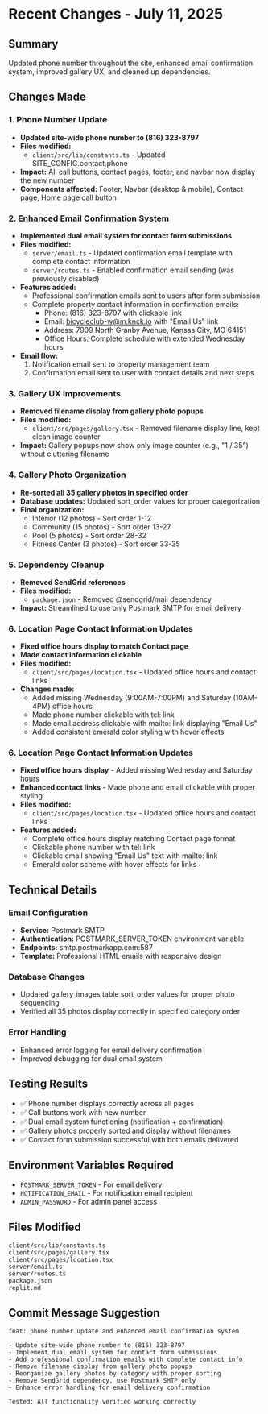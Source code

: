 # Recent Changes - July 11, 2025

## Summary
Updated phone number throughout the site, enhanced email confirmation system, improved gallery UX, and cleaned up dependencies.

## Changes Made

### 1. Phone Number Update
- **Updated site-wide phone number to (816) 323-8797**
- **Files modified:**
  - `client/src/lib/constants.ts` - Updated SITE_CONFIG.contact.phone
- **Impact:** All call buttons, contact pages, footer, and navbar now display the new number
- **Components affected:** Footer, Navbar (desktop & mobile), Contact page, Home page call button

### 2. Enhanced Email Confirmation System
- **Implemented dual email system for contact form submissions**
- **Files modified:**
  - `server/email.ts` - Updated confirmation email template with complete contact information
  - `server/routes.ts` - Enabled confirmation email sending (was previously disabled)
- **Features added:**
  - Professional confirmation emails sent to users after form submission
  - Complete property contact information in confirmation emails:
    - Phone: (816) 323-8797 with clickable link
    - Email: bicycleclub-w@m.knck.io with "Email Us" link
    - Address: 7909 North Granby Avenue, Kansas City, MO 64151
    - Office Hours: Complete schedule with extended Wednesday hours
- **Email flow:**
  1. Notification email sent to property management team
  2. Confirmation email sent to user with contact details and next steps

### 3. Gallery UX Improvements
- **Removed filename display from gallery photo popups**
- **Files modified:**
  - `client/src/pages/gallery.tsx` - Removed filename display line, kept clean image counter
- **Impact:** Gallery popups now show only image counter (e.g., "1 / 35") without cluttering filename

### 4. Gallery Photo Organization
- **Re-sorted all 35 gallery photos in specified order**
- **Database updates:** Updated sort_order values for proper categorization
- **Final organization:**
  - Interior (12 photos) - Sort order 1-12
  - Community (15 photos) - Sort order 13-27
  - Pool (5 photos) - Sort order 28-32
  - Fitness Center (3 photos) - Sort order 33-35

### 5. Dependency Cleanup
- **Removed SendGrid references**
- **Files modified:**
  - `package.json` - Removed @sendgrid/mail dependency
- **Impact:** Streamlined to use only Postmark SMTP for email delivery

### 6. Location Page Contact Information Updates
- **Fixed office hours display to match Contact page**
- **Made contact information clickable**
- **Files modified:**
  - `client/src/pages/location.tsx` - Updated office hours and contact links
- **Changes made:**
  - Added missing Wednesday (9:00AM-7:00PM) and Saturday (10AM-4PM) office hours
  - Made phone number clickable with tel: link
  - Made email address clickable with mailto: link displaying "Email Us"
  - Added consistent emerald color styling with hover effects

### 6. Location Page Contact Information Updates
- **Fixed office hours display** - Added missing Wednesday and Saturday hours
- **Enhanced contact links** - Made phone and email clickable with proper styling
- **Files modified:**
  - `client/src/pages/location.tsx` - Updated office hours and contact links
- **Features added:**
  - Complete office hours display matching Contact page format
  - Clickable phone number with tel: link
  - Clickable email showing "Email Us" text with mailto: link
  - Emerald color scheme with hover effects for links

## Technical Details

### Email Configuration
- **Service:** Postmark SMTP
- **Authentication:** POSTMARK_SERVER_TOKEN environment variable
- **Endpoints:** smtp.postmarkapp.com:587
- **Template:** Professional HTML emails with responsive design

### Database Changes
- Updated gallery_images table sort_order values for proper photo sequencing
- Verified all 35 photos display correctly in specified category order

### Error Handling
- Enhanced error logging for email delivery confirmation
- Improved debugging for dual email system

## Testing Results
- ✅ Phone number displays correctly across all pages
- ✅ Call buttons work with new number
- ✅ Dual email system functioning (notification + confirmation)
- ✅ Gallery photos properly sorted and display without filenames
- ✅ Contact form submission successful with both emails delivered

## Environment Variables Required
- `POSTMARK_SERVER_TOKEN` - For email delivery
- `NOTIFICATION_EMAIL` - For notification email recipient
- `ADMIN_PASSWORD` - For admin panel access

## Files Modified
```
client/src/lib/constants.ts
client/src/pages/gallery.tsx
client/src/pages/location.tsx
server/email.ts
server/routes.ts
package.json
replit.md
```

## Commit Message Suggestion
```
feat: phone number update and enhanced email confirmation system

- Update site-wide phone number to (816) 323-8797
- Implement dual email system for contact form submissions
- Add professional confirmation emails with complete contact info
- Remove filename display from gallery photo popups
- Reorganize gallery photos by category with proper sorting
- Remove SendGrid dependency, use Postmark SMTP only
- Enhance error handling for email delivery confirmation

Tested: All functionality verified working correctly
```